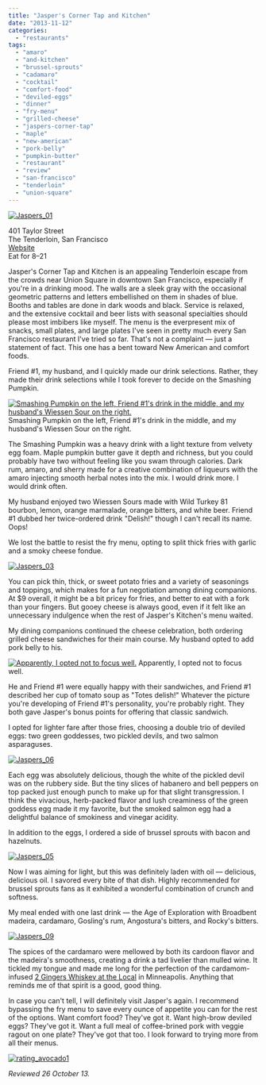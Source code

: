 ```yaml
---
title: "Jasper's Corner Tap and Kitchen"
date: "2013-11-12"
categories:
  - "restaurants"
tags:
  - "amaro"
  - "and-kitchen"
  - "brussel-sprouts"
  - "cadamaro"
  - "cocktail"
  - "comfort-food"
  - "deviled-eggs"
  - "dinner"
  - "fry-menu"
  - "grilled-cheese"
  - "jaspers-corner-tap"
  - "maple"
  - "new-american"
  - "pork-belly"
  - "pumpkin-butter"
  - "restaurant"
  - "review"
  - "san-francisco"
  - "tenderloin"
  - "union-square"
---
```


[![Jaspers_01](http://s3.amazonaws.com/thegourmez-wpmedia/2013/11/Jaspers_01.jpg)](http://www.thegourmez.com/2013/11/jaspers-corner-tap-and-kitchen/jaspers_01/)

401 Taylor Street\
The Tenderloin, San Francisco\
[Website](http://www.jasperscornertap.com/)\
Eat for $8–$21

Jasper's Corner Tap and Kitchen is an appealing Tenderloin escape from the crowds near Union Square in downtown San Francisco, especially if you're in a drinking mood. The walls are a sleek gray with the occasional geometric patterns and letters embellished on them in shades of blue. Booths and tables are done in dark woods and black. Service is relaxed, and the extensive cocktail and beer lists with seasonal specialties should please most imbibers like myself. The menu is the everpresent mix of snacks, small plates, and large plates I've seen in pretty much every San Francisco restaurant I've tried so far. That's not a complaint — just a statement of fact. This one has a bent toward New American and comfort foods.

Friend #1, my husband, and I quickly made our drink selections. Rather, they made their drink selections while I took forever to decide on the Smashing Pumpkin.




<div class="caption">

[![Smashing Pumpkin on the left, Friend #1's drink in the middle, and my husband's Wiessen Sour on the right.](http://s3.amazonaws.com/thegourmez-wpmedia/2013/11/Jaspers_02.jpg)](http://www.thegourmez.com/2013/11/jaspers-corner-tap-and-kitchen/jaspers_02/) Smashing Pumpkin on the left, Friend #1's drink in the middle, and my husband's Wiessen Sour on the right.</div>

The Smashing Pumpkin was a heavy drink with a light texture from velvety egg foam. Maple pumpkin butter gave it depth and richness, but you could probably have two without feeling like you swam through calories. Dark rum, amaro, and sherry made for a creative combination of liqueurs with the amaro injecting smooth herbal notes into the mix. I would drink more. I would drink often.

My husband enjoyed two Wiessen Sours made with Wild Turkey 81 bourbon, lemon, orange marmalade, orange bitters, and white beer. Friend #1 dubbed her twice-ordered drink "Delish!" though I can't recall its name. Oops!

We lost the battle to resist the fry menu, opting to split thick fries with garlic and a smoky cheese fondue.

[![Jaspers_03](http://s3.amazonaws.com/thegourmez-wpmedia/2013/11/Jaspers_03.jpg)](http://www.thegourmez.com/2013/11/jaspers-corner-tap-and-kitchen/jaspers_03/)

You can pick thin, thick, or sweet potato fries and a variety of seasonings and toppings, which makes for a fun negotiation among dining companions. At $9 overall, it might be a bit pricey for fries, and better to eat with a fork than your fingers. But gooey cheese is always good, even if it felt like an unnecessary indulgence when the rest of Jasper's Kitchen's menu waited.

My dining companions continued the cheese celebration, both ordering grilled cheese sandwiches for their main course. My husband opted to add pork belly to his.




<div class="caption">

[![Apparently, I opted not to focus well.](http://s3.amazonaws.com/thegourmez-wpmedia/2013/11/Jaspers_04.jpg)](http://www.thegourmez.com/2013/11/jaspers-corner-tap-and-kitchen/jaspers_04/) Apparently, I opted not to focus well.</div>


He and Friend #1 were equally happy with their sandwiches, and Friend #1 described her cup of tomato soup as "Totes delish!" Whatever the picture you're developing of Friend #1's personality, you're probably right. They both gave Jasper's bonus points for offering that classic sandwich.

I opted for lighter fare after those fries, choosing a double trio of deviled eggs: two green goddesses, two pickled devils, and two salmon asparaguses.

[![Jaspers_06](http://s3.amazonaws.com/thegourmez-wpmedia/2013/11/Jaspers_06.jpg)](http://www.thegourmez.com/2013/11/jaspers-corner-tap-and-kitchen/jaspers_06/)

Each egg was absolutely delicious, though the white of the pickled devil was on the rubbery side. But the tiny slices of habanero and bell peppers on top packed just enough punch to make up for that slight transgression. I think the vivacious, herb-packed flavor and lush creaminess of the green goddess egg made it my favorite, but the smoked salmon egg had a delightful balance of smokiness and vinegar acidity.

In addition to the eggs, I ordered a side of brussel sprouts with bacon and hazelnuts.

[![Jaspers_05](http://s3.amazonaws.com/thegourmez-wpmedia/2013/11/Jaspers_05.jpg)](http://www.thegourmez.com/2013/11/jaspers-corner-tap-and-kitchen/jaspers_05/)

Now I was aiming for light, but this was definitely laden with oil — delicious, delicious oil. I savored every bite of that dish. Highly recommended for brussel sprouts fans as it exhibited a wonderful combination of crunch and softness.

My meal ended with one last drink — the Age of Exploration with Broadbent madeira, cardamaro, Gosling's rum, Angostura's bitters, and Rocky's bitters.

[![Jaspers_09](http://s3.amazonaws.com/thegourmez-wpmedia/2013/11/Jaspers_09.jpg)](http://www.thegourmez.com/2013/11/jaspers-corner-tap-and-kitchen/jaspers_09/)

The spices of the cardamaro were mellowed by both its cardoon flavor and the madeira's smoothness, creating a drink a tad livelier than mulled wine. It tickled my tongue and made me long for the perfection of the cardamom-infused [2 Gingers Whiskey at the Local](http://www.thegourmez.com/2011/06/minneapolis-evening-1-and-dayevening-2-photo-blog/) in Minneapolis. Anything that reminds me of that spirit is a good, good thing.

In case you can't tell, I will definitely visit Jasper's again. I recommend bypassing the fry menu to save every ounce of appetite you can for the rest of the options. Want comfort food? They've got it. Want high-brow deviled eggs? They've got it. Want a full meal of coffee-brined pork with veggie ragout on one plate? They've got that too. I look forward to trying more from all their menus.

[![rating_avocado1](http://s3.amazonaws.com/thegourmez-wpmedia/2009/02/rating_avocado1.gif)](http://www.thegourmez.com/2009/02/restaurant-review-nanas-durham/rating_avocado1/)

_Reviewed 26 October 13._

